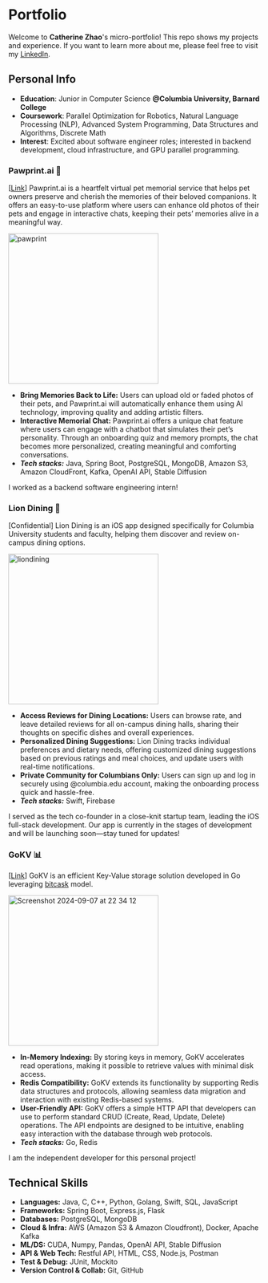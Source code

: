 # Portfolio
Welcome to **Catherine Zhao**'s micro-portfolio! This repo shows my projects and experience. If you want to learn more about me, please feel free to visit my [LinkedIn](https://www.linkedin.com/in/cathzzr2/).

## Personal Info
- **Education**: Junior in Computer Science **@Columbia University, Barnard College**
- **Coursework**: Parallel Optimization for Robotics, Natural Language Processing (NLP), Advanced System Programming, Data Structures and Algorithms, Discrete Math
- **Interest**: Excited about software engineer roles; interested in backend development, cloud infrastructure, and GPU parallel programming.

### Pawprint.ai 🐾 
[[Link](https://github.com/cathzzr2/pawprint.ai)]
Pawprint.ai is a heartfelt virtual pet memorial service that helps pet owners preserve and cherish the memories of their beloved companions. It offers an easy-to-use platform where users can enhance old photos of their pets and engage in interactive chats, keeping their pets’ memories alive in a meaningful way.

<img width="300" alt="pawprint" src="https://github.com/user-attachments/assets/1caa2e8c-8178-449b-bbcf-a3bffa250352">


- **Bring Memories Back to Life:** Users can upload old or faded photos of their pets, and Pawprint.ai will automatically enhance them using AI technology, improving quality and adding artistic filters.
- **Interactive Memorial Chat:** Pawprint.ai offers a unique chat feature where users can engage with a chatbot that simulates their pet’s personality. Through an onboarding quiz and memory prompts, the chat becomes more personalized, creating meaningful and comforting conversations.
- ***Tech stacks:*** Java, Spring Boot, PostgreSQL, MongoDB, Amazon S3, Amazon CloudFront, Kafka, OpenAI API, Stable Diffusion

I worked as a backend software engineering intern!
  
### Lion Dining 🦁 
[Confidential]
Lion Dining is an iOS app designed specifically for Columbia University students and faculty, helping them discover and review on-campus dining options. 

<img width="300" alt="liondining" src="https://github.com/user-attachments/assets/21469224-e2ff-45b2-94d2-3e8a678325bd">


- **Access Reviews for Dining Locations:** Users can browse rate, and leave detailed reviews for all on-campus dining halls, sharing their thoughts on specific dishes and overall experiences.
- **Personalized Dining Suggestions:** Lion Dining tracks individual preferences and dietary needs, offering customized dining suggestions based on previous ratings and meal choices, and update users with real-time notifications.
- **Private Community for Columbians Only:** Users can sign up and log in securely using @columbia.edu account, making the onboarding process quick and hassle-free.
- ***Tech stacks:*** Swift, Firebase


I served as the tech co-founder in a close-knit startup team, leading the iOS full-stack development. Our app is currently in the stages of development and will be launching soon—stay tuned for updates!


### GoKV 📊 
[[Link](https://github.com/cathzzr2/GoKV)]
GoKV is an efficient Key-Value storage solution developed in Go leveraging [bitcask](https://medium.com/@arpitbhayani/bitcask-a-log-structured-fast-kv-store-c6c728a9536b) model.

<img width="300" alt="Screenshot 2024-09-07 at 22 34 12" src="https://github.com/user-attachments/assets/009ba424-68f4-4ba8-8fee-20c972a150ad">


- **In-Memory Indexing:** By storing keys in memory, GoKV accelerates read operations, making it possible to retrieve values with minimal disk access.
- **Redis Compatibility:** GoKV extends its functionality by supporting Redis data structures and protocols, allowing seamless data migration and interaction with existing Redis-based systems.
- **User-Friendly API:** GoKV offers a simple HTTP API that developers can use to perform standard CRUD (Create, Read, Update, Delete) operations. The API endpoints are designed to be intuitive, enabling easy interaction with the database through web protocols.
- ***Tech stacks:*** Go, Redis


I am the independent developer for this personal project!

## Technical Skills
- **Languages:** Java, C, C++, Python, Golang, Swift, SQL, JavaScript
- **Frameworks:** Spring Boot, Express.js, Flask
- **Databases:** PostgreSQL, MongoDB
- **Cloud & Infra:** AWS (Amazon S3 & Amazon Cloudfront), Docker, Apache Kafka
- **ML/DS:** CUDA, Numpy, Pandas, OpenAI API, Stable Diffusion
- **API & Web Tech:** Restful API, HTML, CSS, Node.js, Postman
- **Test & Debug:** JUnit, Mockito
- **Version Control & Collab:** Git, GitHub
